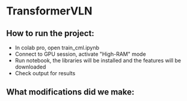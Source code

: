 # TransformerVLN
## How to run the project:
- In colab pro, open train_cml.ipynb
- Connect to GPU session, activate "High-RAM" mode
- Run notebook, the libraries will be installed and the features will be downloaded
- Check output for results

## What modifications did we make:
